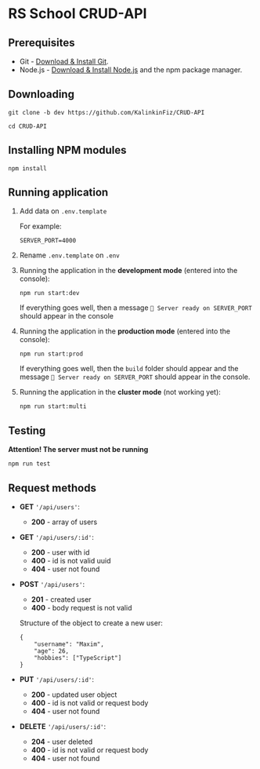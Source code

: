 # RS School CRUD-API

## Prerequisites

- Git - [Download & Install Git](https://git-scm.com/downloads).
- Node.js - [Download & Install Node.js](https://nodejs.org/en/download/) and
  the npm package manager.

## Downloading

```
git clone -b dev https://github.com/KalinkinFiz/CRUD-API
```

```
cd CRUD-API
```

## Installing NPM modules

```
npm install
```

## Running application

1. Add data on `.env.template`

   For example:

   ```
   SERVER_PORT=4000
   ```

2. Rename `.env.template` on `.env`

3. Running the application in the **development mode** (entered into the
   console):

   ```
   npm run start:dev
   ```

   If everything goes well, then a message `🚀 Server ready on SERVER_PORT`
   should appear in the console

4. Running the application in the **production mode** (entered into the
   console):

   ```
   npm run start:prod
   ```

   If everything goes well, then the `build` folder should appear and the
   message `🚀 Server ready on SERVER_PORT` should appear in the console.

5. Running the application in the **cluster mode** (not working yet):
   ```
   npm run start:multi
   ```

## Testing

**Attention! The server must not be running**

```
npm run test
```

## Request methods

- **GET** `'/api/users'`:

  - **200** - array of users

- **GET** `'/api/users/:id'`:

  - **200** - user with id
  - **400** - id is not valid uuid
  - **404** - user not found

- **POST** `'/api/users'`:

  - **201** - created user
  - **400** - body request is not valid

  Structure of the object to create a new user:

  ```
  {
      "username": "Maxim",
      "age": 26,
      "hobbies": ["TypeScript"]
  }
  ```

- **PUT** `'/api/users/:id'`:

  - **200** - updated user object
  - **400** - id is not valid or request body
  - **404** - user not found

- **DELETE** `'/api/users/:id'`:

  - **204** - user deleted
  - **400** - id is not valid or request body
  - **404** - user not found
